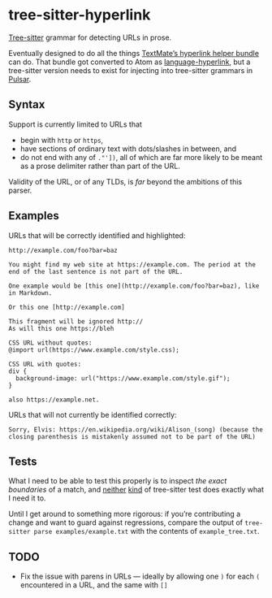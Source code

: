 # tree-sitter-hyperlink

[Tree-sitter](https://github.com/tree-sitter/tree-sitter) grammar for detecting URLs in prose.

Eventually designed to do all the things [TextMate’s hyperlink helper bundle](https://github.com/textmate/hyperlink-helper.tmbundle/blob/master/Syntaxes/Hyperlink.tmLanguage) can do. That bundle got converted to Atom as [language-hyperlink](https://github.com/pulsar-edit/language-hyperlink/), but a tree-sitter version needs to exist for injecting into tree-sitter grammars in [Pulsar](https://pulsar-edit.dev/).


## Syntax

Support is currently limited to URLs that

* begin with `http` or `https`,
* have sections of ordinary text with dots/slashes in between, and
* do not end with any of `."'])`, all of which are far more likely to be meant
  as a prose delimiter rather than part of the URL.

Validity of the URL, or of any TLDs, is _far_ beyond the ambitions of this parser.

## Examples

URLs that will be correctly identified and highlighted:

```
http://example.com/foo?bar=baz

You might find my web site at https://example.com. The period at the end of the last sentence is not part of the URL.

One example would be [this one](http://example.com/foo?bar=baz), like in Markdown.

Or this one [http://example.com]

This fragment will be ignored http://
As will this one https://bleh

CSS URL without quotes:
@import url(https://www.example.com/style.css);

CSS URL with quotes:
div {
  background-image: url("https://www.example.com/style.gif");
}

also https://example.net.
```

URLs that will not currently be identified correctly:

```
Sorry, Elvis: https://en.wikipedia.org/wiki/Alison_(song) (because the closing parenthesis is mistakenly assumed not to be part of the URL)
```

## Tests

What I need to be able to test this properly is to inspect _the exact boundaries_ of a match, and [neither](https://tree-sitter.github.io/tree-sitter/creating-parsers#command-test) [kind](https://tree-sitter.github.io/tree-sitter/syntax-highlighting#unit-testing) of tree-sitter test does exactly what I need it to.

Until I get around to something more rigorous: if you’re contributing a change and want to guard against regressions, compare the output of `tree-sitter parse examples/example.txt` with the contents of `example_tree.txt`.

## TODO

* Fix the issue with parens in URLs — ideally by allowing one `)` for each `(` encountered in a URL, and the same with `[]`
